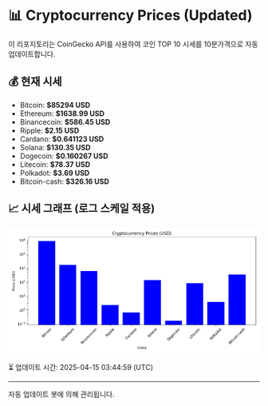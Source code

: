 
# 📊 Cryptocurrency Prices (Updated)

이 리포지토리는 CoinGecko API를 사용하여 코인 TOP 10 시세를 10분가격으로 자동 업데이트합니다.

## 💰 현재 시세
- Bitcoin: **$85294 USD**
- Ethereum: **$1638.99 USD**
- Binancecoin: **$586.45 USD**
- Ripple: **$2.15 USD**
- Cardano: **$0.641123 USD**
- Solana: **$130.35 USD**
- Dogecoin: **$0.160267 USD**
- Litecoin: **$78.37 USD**
- Polkadot: **$3.69 USD**
- Bitcoin-cash: **$326.16 USD**

## 📈 시세 그래프 (로그 스케일 적용)
![Crypto Prices](crypto_prices.png)

⏳ 업데이트 시간: 2025-04-15 03:44:59 (UTC)

---
자동 업데이트 봇에 의해 관리됩니다.
